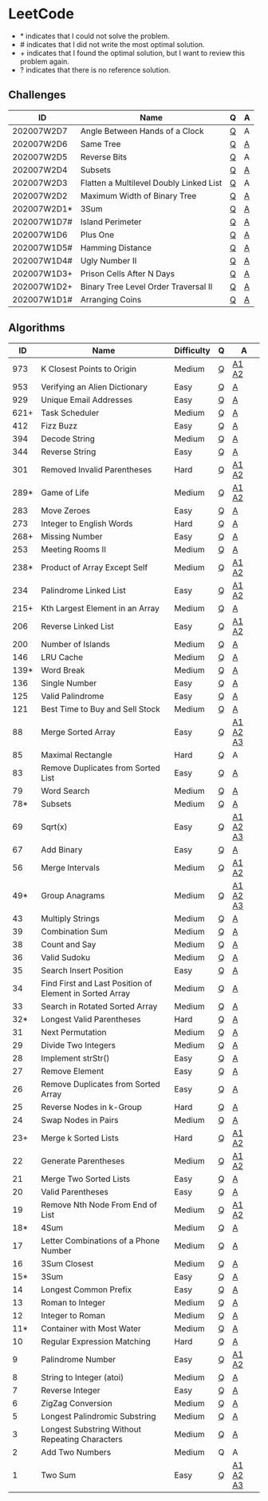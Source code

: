# LeetCode

- \* indicates that I could not solve the problem.
- \# indicates that I did not write the most optimal solution.
- \+ indicates that I found the optimal solution, but I want to review this problem again.
- ? indicates that there is no reference solution.

## Challenges


| ID          | Name | Q | A |
|-------------|------|---|---|
| 202007W2D7  | Angle Between Hands of a Clock | [Q](https://leetcode.com/explore/challenge/card/july-leetcoding-challenge/545/week-2-july-8th-july-14th/3390/) | A |
| 202007W2D6  | Same Tree | [Q](https://leetcode.com/explore/challenge/card/july-leetcoding-challenge/545/week-2-july-8th-july-14th/3389/) | [A](/challenges/2020/07/W2/D6.py) |
| 202007W2D5  | Reverse Bits | [Q](https://leetcode.com/explore/challenge/card/july-leetcoding-challenge/545/week-2-july-8th-july-14th/3388/) | A |
| 202007W2D4  | Subsets | [Q](https://leetcode.com/explore/challenge/card/july-leetcoding-challenge/545/week-2-july-8th-july-14th/3387/) | [A](/challenges/2020/07/W2/D4.py) |
| 202007W2D3  | Flatten a Multilevel Doubly Linked List | [Q](https://leetcode.com/explore/challenge/card/july-leetcoding-challenge/545/week-2-july-8th-july-14th/3386/) | A |
| 202007W2D2  | Maximum Width of Binary Tree | [Q](https://leetcode.com/explore/challenge/card/july-leetcoding-challenge/545/week-2-july-8th-july-14th/3385/) | [A](/challenges/2020/07/W2/D2.py) |
| 202007W2D1* | 3Sum | [Q](https://leetcode.com/explore/challenge/card/july-leetcoding-challenge/545/week-2-july-8th-july-14th/3384/) | [A](/challenges/2020/07/W2/D1.py) |
| 202007W1D7# | Island Perimeter | [Q](https://leetcode.com/explore/challenge/card/july-leetcoding-challenge/544/week-1-july-1st-july-7th/3383/) | [A](/challenges/2020/07/W1/D7.py) |
| 202007W1D6  | Plus One | [Q](https://leetcode.com/explore/challenge/card/july-leetcoding-challenge/544/week-1-july-1st-july-7th/3382/) | [A](/challenges/2020/07/W1/D6.py) |
| 202007W1D5# | Hamming Distance | [Q](https://leetcode.com/explore/challenge/card/july-leetcoding-challenge/544/week-1-july-1st-july-7th/3381/) | [A](/challenges/2020/07/W1/D5.py) |
| 202007W1D4# | Ugly Number II | [Q](https://leetcode.com/explore/challenge/card/july-leetcoding-challenge/544/week-1-july-1st-july-7th/3380/) | [A](/challenges/2020/07/W1/D4.py) |
| 202007W1D3+ | Prison Cells After N Days | [Q](https://leetcode.com/explore/challenge/card/july-leetcoding-challenge/544/week-1-july-1st-july-7th/3379/) | [A](/challenges/2020/07/W1/D3.py) |
| 202007W1D2+ | Binary Tree Level Order Traversal II | [Q](https://leetcode.com/explore/challenge/card/july-leetcoding-challenge/544/week-1-july-1st-july-7th/3378/) | [A](/challenges/2020/07/W1/D2.py) |
| 202007W1D1# | Arranging Coins | [Q](https://leetcode.com/explore/featured/card/july-leetcoding-challenge/544/week-1-july-1st-july-7th/3377/) | [A](/challenges/2020/07/W1/D1.py) |

## Algorithms

| ID    | Name | Difficulty | Q | A |
|-------|------|------------|---|---|
|  973  | K Closest Points to Origin | Medium | [Q](https://leetcode.com/problems/k-closest-points-to-origin/) | [A1](/solutions/973-1.py) [A2](/solutions/973-2.py) |
|  953  | Verifying an Alien Dictionary | Easy | [Q](https://leetcode.com/problems/verifying-an-alien-dictionary/) | [A](/solutions/953.py) |
|  929  | Unique Email Addresses | Easy | [Q](https://leetcode.com/problems/unique-email-addresses/) | [A](/solutions/929.py) |
|  621+ | Task Scheduler | Medium | [Q](https://leetcode.com/problems/task-scheduler/) | [A](/solutions/621.py) |
|  412  | Fizz Buzz | Easy | [Q](https://leetcode.com/problems/fizz-buzz/) | [A](/solutions/412.py) |
|  394  | Decode String | Medium | [Q](https://leetcode.com/problems/decode-string/) | [A](/solutions/394.py) |
|  344  | Reverse String | Easy | [Q](https://leetcode.com/problems/reverse-string/) | [A](/solutions/344.py) |
|  301  | Removed Invalid Parentheses | Hard | [Q](https://leetcode.com/problems/remove-invalid-parentheses/) | [A1](/solutions/301-1.py) [A2](/solutions/301-2.py) |
|  289* | Game of Life | Medium | [Q](https://leetcode.com/problems/game-of-life/) | [A1](/solutions/289-1.py) [A2](/solutions/289-2.py) |
|  283  | Move Zeroes | Easy | [Q](https://leetcode.com/problems/move-zeroes/) | [A](/solutions/283.py) |
|  273  | Integer to English Words | Hard | [Q](https://leetcode.com/problems/integer-to-english-words/) | [A](/solutions/273.py) |
|  268+ | Missing Number | Easy | [Q](https://leetcode.com/problems/missing-number/) | [A](/solutions/268.py) |
|  253  | Meeting Rooms II | Medium | [Q](https://leetcode.com/problems/meeting-rooms-ii/) | [A](/solutions/253.py) |
|  238* | Product of Array Except Self | Medium | [Q](https://leetcode.com/problems/product-of-array-except-self/) | [A1](/solutions/238-1.py) [A2](/solutions/238-2.py) |
|  234  | Palindrome Linked List | Easy | [Q](https://leetcode.com/problems/palindrome-linked-list/) | [A1](/solutions/234-1.py) [A2](/solutions/234-2.py) |
|  215+ | Kth Largest Element in an Array | Medium | [Q](https://leetcode.com/problems/kth-largest-element-in-an-array/) | [A](/solutions/215.py) |
|  206  | Reverse Linked List | Easy | [Q](https://leetcode.com/problems/reverse-linked-list/) | [A1](/solutions/206-1.py) [A2](/solutions/206-2.py) |
|  200  | Number of Islands | Medium | [Q](https://leetcode.com/problems/number-of-islands/) | [A](/solutions/200.py) |
|  146  | LRU Cache | Medium | [Q](https://leetcode.com/problems/lru-cache/) | [A](/solutions/146-1.py) |
|  139* | Word Break | Medium | [Q](https://leetcode.com/problems/word-break/) | [A](/solutions/139.py) |
|  136  | Single Number | Easy | [Q](https://leetcode.com/problems/single-number/) | [A](/solutions/136.py) |
|  125  | Valid Palindrome | Easy | [Q](https://leetcode.com/problems/valid-palindrome/) | [A](/solutions/125.py) |
|  121  | Best Time to Buy and Sell Stock | Medium | [Q](https://leetcode.com/problems/best-time-to-buy-and-sell-stock/) | [A](/solutions/121.py) |
|   88  | Merge Sorted Array | Easy | [Q](https://leetcode.com/problems/merge-sorted-array/) | [A1](/solutions/88-1.py) [A2](/solutions/88-2.py) [A3](/solutions/88-3.py) |
|   85  | Maximal Rectangle | Hard | [Q](https://leetcode.com/problems/maximal-rectangle/) | A |
|   83  | Remove Duplicates from Sorted List | Easy | [Q](https://leetcode.com/problems/remove-duplicates-from-sorted-list/) | [A](/solutions/83.py) |
|   79  | Word Search | Medium | [Q](https://leetcode.com/problems/word-search/) | [A](/solutions/79.py) |
|   78* | Subsets | Medium | [Q](https://leetcode.com/problems/subsets/) | [A](/solutions/78.py) |
|   69  | Sqrt(x) | Easy | [Q](https://leetcode.com/problems/sqrtx/) | [A1](/solutions/69-1.py) [A2](/solutions/69-2.py) [A3](/solutions/69-3.py) |
|   67  | Add Binary | Easy | [Q](https://leetcode.com/problems/add-binary/) | [A](/solutions/67.py) |
|   56  | Merge Intervals | Medium | [Q](https://leetcode.com/problems/merge-intervals/) | [A1](/solutions/56-1.py) [A2](/solutions/56-2.py) |
|   49* | Group Anagrams | Medium | [Q](https://leetcode.com/problems/group-anagrams/) | [A1](/solutions/49-1.py) [A2](/solutions/49-2.py) [A3](/solutions/49-3.py) |
|   43  | Multiply Strings | Medium | [Q](https://leetcode.com/problems/multiply-strings/) | [A](/solutions/43.py) |
|   39  | Combination Sum | Medium | [Q](https://leetcode.com/problems/combination-sum/) | [A](/solutions/39.py) |
|   38  | Count and Say | Medium | [Q](https://leetcode.com/problems/count-and-say/) | [A](/solutions/38.py) |
|   36  | Valid Sudoku | Medium | [Q](https://leetcode.com/problems/valid-sudoku/) | [A](/solutions/36.py) |
|   35  | Search Insert Position | Easy | [Q](https://leetcode.com/problems/search-insert-position/) | [A](/solutions/35.py) |
|   34  | Find First and Last Position of Element in Sorted Array | Medium | [Q](https://leetcode.com/problems/find-first-and-last-position-of-element-in-sorted-array/) | [A](/solutions/34.py) |
|   33  | Search in Rotated Sorted Array | Medium | [Q](https://leetcode.com/problems/search-in-rotated-sorted-array/) | [A](/solutions/33.py) |
|   32* | Longest Valid Parentheses | Hard | [Q](https://leetcode.com/problems/longest-valid-parentheses/) | [A](/solutions/32.py) |
|   31  | Next Permutation | Medium | [Q](https://leetcode.com/problems/next-permutation/) | [A](/solutions/31.py) |
|   29  | Divide Two Integers | Medium | [Q](https://leetcode.com/problems/divide-two-integers/) | [A](/solutions/29.py) |
|   28  | Implement strStr() | Easy | [Q](https://leetcode.com/problems/implement-strstr/) | [A](/solutions/28.py) |
|   27  | Remove Element | Easy | [Q](https://leetcode.com/problems/remove-element/) | [A](/solutions/27.py) |
|   26  | Remove Duplicates from Sorted Array | Easy | [Q](https://leetcode.com/problems/remove-duplicates-from-sorted-array/) | [A](/solutions/26.py) |
|   25  | Reverse Nodes in k-Group | Hard | [Q](https://leetcode.com/problems/reverse-nodes-in-k-group/) | [A](/solutions/25.py) |
|   24  | Swap Nodes in Pairs | Medium | [Q](https://leetcode.com/problems/swap-nodes-in-pairs/) | [A](/solutions/24.py) |
|   23+ | Merge k Sorted Lists | Hard | [Q](https://leetcode.com/problems/merge-k-sorted-lists/) | [A1](/solutions/23-1.py) [A2](/solutions/23-2.py) |
|   22  | Generate Parentheses | Medium | [Q](https://leetcode.com/problems/generate-parentheses/) | [A1](/solutions/22-1.py) [A2](/solutions/22-2.py) |
|   21  | Merge Two Sorted Lists | Easy | [Q](https://leetcode.com/problems/merge-two-sorted-lists/) | [A](/solutions/21.py) |
|   20  | Valid Parentheses | Easy | [Q](https://leetcode.com/problems/valid-parentheses/) | [A](/solutions/20.py) |
|   19  | Remove Nth Node From End of List | Medium | [Q](https://leetcode.com/problems/remove-nth-node-from-end-of-list/) | [A1](/solutions/19-1.py) [A2](/solutions/19-2.py) |
|   18* | 4Sum | Medium | [Q](https://leetcode.com/problems/4sum/) | [A](/solutions/18.py) |
|   17  | Letter Combinations of a Phone Number | Medium | [Q](https://leetcode.com/problems/letter-combinations-of-a-phone-number/) | [A](/solutions/17.py) |
|   16  | 3Sum Closest | Medium | [Q](https://leetcode.com/problems/3sum-closest/) | [A](/solutions/16.py) |
|   15* | 3Sum | Easy | [Q](https://leetcode.com/problems/3sum/) | [A](/solutions/15.py) |
|   14  | Longest Common Prefix | Easy | [Q](https://leetcode.com/problems/longest-common-prefix/) | [A](/solutions/14.py) |
|   13  | Roman to Integer | Medium | [Q](https://leetcode.com/problems/roman-to-integer/) | [A](/solutions/13.py) |
|   12  | Integer to Roman | Medium | [Q](https://leetcode.com/problems/integer-to-roman/) | [A](/solutions/12.py) |
|   11* | Container with Most Water | Medium | [Q](https://leetcode.com/problems/container-with-most-water/) | [A](/solutions/11.py) |
|   10  | Regular Expression Matching | Hard | [Q](https://leetcode.com/problems/regular-expression-matching/) | [A](/solutions/10.py) | 
|    9  | Palindrome Number | Easy | [Q](https://leetcode.com/problems/palindrome-number/) | [A1](/solutions/9-1.py) [A2](/solutions/9-2.py) |
|    8  | String to Integer (atoi) | Medium | [Q](https://leetcode.com/problems/string-to-integer-atoi/) | [A](/solutions/8.py) |
|    7  | Reverse Integer | Easy | [Q](https://leetcode.com/problems/reverse-integer/) | [A](/solutions/7.py) |
|    6  | ZigZag Conversion | Medium | [Q](https://leetcode.com/problems/zigzag-conversion/) | [A](/solutions/6.py) |
|    5  | Longest Palindromic Substring | Medium | [Q](https://leetcode.com/problems/longest-palindromic-substring/) | [A](/solutions/5.py) |
|    3  | Longest Substring Without Repeating Characters | Medium | [Q](https://leetcode.com/problems/longest-substring-without-repeating-characters/) | [A](/solutions/3.py) |
|    2  | Add Two Numbers | Medium | Q | A |
|    1  | Two Sum | Easy | [Q](https://leetcode.com/problems/two-sum/) | [A1](/solutions/1-1.py) [A2](/solutions/1-2.py) [A3](/solutions/1-3.py) |
